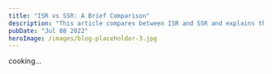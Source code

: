 ```yaml
---
title: "ISR vs SSR: A Brief Comparison"
description: "This article compares between ISR and SSR and explains the differences between them."
pubDate: "Jul 08 2022"
heroImage: /images/blog-placeholder-3.jpg
---
```


cooking...

